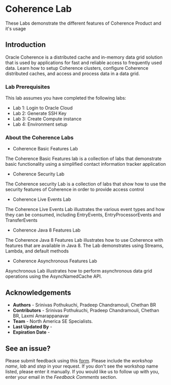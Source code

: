 # Coherence Lab
These Labs demonstrate the different features of Coherence Product and it's usage

## Introduction

Oracle Coherence is a distributed cache and in-memory data grid solution that is used by applications for fast and reliable access to frequently used data. Learn how to setup Coherence clusters, configure Coherence distributed caches, and access and process data in a data grid.

### Lab Prerequisites

This lab assumes you have completed the following labs:
- Lab 1:  Login to Oracle Cloud
- Lab 2:  Generate SSH Key
- Lab 3:  Create Compute instance 
- Lab 4:  Environment setup
   

### About the Coherence Labs

- Coherence Basic Features Lab
  
The Coherence Basic Features lab is a collection of labs that demonstrate basic functionality using a simplified contact information tracker application

- Coherence Security Lab
  
The Coherence security Lab is a collection of labs that show how to use the security features of Coherence in order to provide access control

- Coherence Live Events Lab
  
The Coherence Live Events Lab illustrates the various event types and how they can be consumed, including EntryEvents, EntryProcessorEvents and TransferEvents

- Coherence Java 8 Features Lab
  
The Coherence Java 8 Features Lab illustrates how to use Coherence with features that are available in Java 8. The Lab demonstrates using Streams, Lambda, and default methods

- Coherence Asynchronous Features Lab
  
Asynchronous Lab illustrates how to perform asynchronous data grid operations using the AsyncNamedCache API.




  
  

 

## Acknowledgements

- **Authors** - Srinivas Pothukuchi, Pradeep Chandramouli, Chethan BR
- **Contributors** - Srinivas Pothukuchi, Pradeep Chandramouli, Chethan BR, Laxmi Amarappanavar
- **Team** - North America SE Specialists.
- **Last Updated By** -  
- **Expiration Date** -   

## See an issue?
Please submit feedback using this [form](https://apexapps.oracle.com/pls/apex/f?p=133:1:::::P1_FEEDBACK:1). Please include the *workshop name*, *lab* and *step* in your request.  If you don't see the workshop name listed, please enter it manually. If you would like us to follow up with you, enter your email in the *Feedback Comments* section.
 
